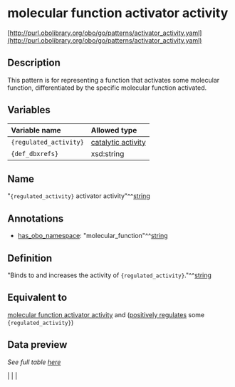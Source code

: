 # molecular function activator activity

[http://purl.obolibrary.org/obo/go/patterns/activator_activity.yaml](http://purl.obolibrary.org/obo/go/patterns/activator_activity.yaml)

## Description

This pattern is for representing a function that activates some molecular function, differentiated by the specific molecular function activated.




## Variables

| Variable name | Allowed type |
|:--------------|:-------------|
| `{regulated_activity}` | [catalytic activity](http://purl.obolibrary.org/obo/GO_0003824) |
| `{def_dbxrefs}` | xsd:string |

## Name

"`{regulated_activity}` activator activity"^^[string](http://www.w3.org/2001/XMLSchema#string)

## Annotations

- [has_obo_namespace](http://www.geneontology.org/formats/oboInOwl#hasOBONamespace): "molecular_function"^^[string](http://www.w3.org/2001/XMLSchema#string)

## Definition

"Binds to and increases the activity of `{regulated_activity}`."^^[string](http://www.w3.org/2001/XMLSchema#string)

## Equivalent to

[molecular function activator activity](http://purl.obolibrary.org/obo/GO_0140677)  and ([positively regulates](http://purl.obolibrary.org/obo/RO_0002213) some `{regulated_activity}`)







## Data preview

*See full table [here](https://github.com/geneontology/go-ontology/tree/master/src/design_patterns/activator_activity.tsv)*

|  |
|


